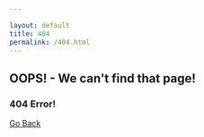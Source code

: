 ```yaml
---

layout: default
title: 404
permalink: /404.html
---
```


<div class="content">
  <div class="container">
    <div class="four">
      <h2>OOPS! - We can't find that page!</h2>
      <h3>404 Error!</h3>
      <a href="http://zyten.github.io/dmon-web" class="just-do">Go Back </a>
    </div>
  </div>
</div>